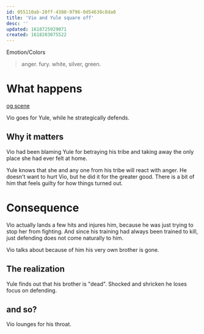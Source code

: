 ```yaml
---
id: 055110ab-20ff-4380-9796-0d54638c8da0
title: 'Vio and Yule square off'
desc: ''
updated: 1618725929071
created: 1618203075522
---
```

Emotion/Colors
> anger. fury. white, silver, green.

# What happens
[og scene](https://github.com/9ae/ace/blob/master/chapters/03.md#present-vio-and-yule-fight)

Vio goes for Yule, while he strategically defends.

##  Why it matters
Vio had been blaming Yule for betraying his tribe and taking away the only place she had ever felt at home.

Yule knows that she and any one from his tribe will react with anger. He doesn't want to hurt Vio, but he did it for the greater good. There is a bit of him that feels guilty for how things turned out.

# Consequence

Vio actually lands a few hits and injures him, because he was just trying to stop her from fighting. And since his training had always been trained to kill, just defending does not come naturally to him.

Vio talks about because of him his very own brother is gone.

## The realization
Yule finds out that his brother is "dead". Shocked and shricken he loses focus on defending.

## and so?
Vio lounges for his throat.